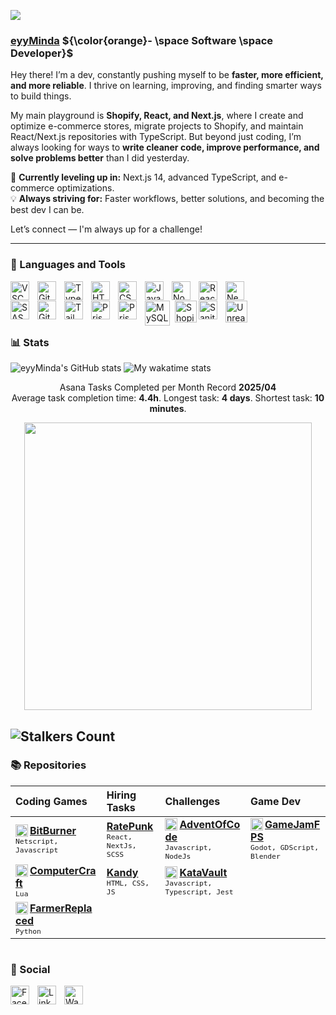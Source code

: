 ![](https://i.giphy.com/media/26tnahvHbOf16adJS/giphy.webp)


### [eyyMinda](https://eyyminda.vercel.app/) ${\color{orange}- \space Software \space Developer}$  

Hey there! I’m a dev, constantly pushing myself to be **faster, more efficient, and more reliable**. I thrive on learning, improving, and finding smarter ways to build things.  

My main playground is **Shopify, React, and Next.js**, where I create and optimize e-commerce stores, migrate projects to Shopify, and maintain React/Next.js repositories with TypeScript. But beyond just coding, I’m always looking for ways to **write cleaner code, improve performance, and solve problems better** than I did yesterday.  

🚀 **Currently leveling up in:** Next.js 14, advanced TypeScript, and e-commerce optimizations.  
💡 **Always striving for:** Faster workflows, better solutions, and becoming the best dev I can be.  

Let’s connect — I'm always up for a challenge!  

 
---

### 🧰 Languages and Tools

<a href="https://code.visualstudio.com/" target="_blank" title="Visual Studio Code" rel="noreferrer"><img align="left" alt="VSCode" width="30px" style="padding-right:10px;" src="https://cdn.jsdelivr.net/gh/devicons/devicon/icons/vscode/vscode-original.svg" /></a>

<a href="https://git-scm.com/" target="_blank" title="Sanity" rel="Git"><img align="left" alt="Git" width="30px" style="padding-right:10px;" src="https://cdn.jsdelivr.net/gh/devicons/devicon/icons/git/git-original.svg" /></a>

<a href="https://www.typescriptlang.org/" target="_blank" title="Typescript" rel="noreferrer"><img align="left" alt="TypeScript" width="30px" style="padding-right:10px;" src="https://cdn.jsdelivr.net/gh/devicons/devicon/icons/typescript/typescript-plain.svg" /></a>

<a href="https://www.w3.org/html/" target="_blank" title="HTML" rel="noreferrer"><img align="left" alt="HTML" width="30px" style="padding-right:10px;" src="https://cdn.jsdelivr.net/gh/devicons/devicon/icons/html5/html5-plain.svg" /></a>

<a href="https://www.w3.org/css/" target="_blank" title="CSS" rel="noreferrer"><img align="left" alt="CSS" width="30px" style="padding-right:10px;" src="https://cdn.jsdelivr.net/gh/devicons/devicon/icons/css3/css3-plain.svg" /></a>

<a href="https://developer.mozilla.org/en-US/docs/Web/JavaScript" target="_blank" title="Javascript" rel="noreferrer"><img align="left" alt="JavaScript" width="30px" style="padding-right:10px;" src="https://cdn.jsdelivr.net/gh/devicons/devicon/icons/javascript/javascript-plain.svg" /></a>

<a href="https://nodejs.org/en/" target="_blank" title="NodeJS" title="Sanity" rel="noreferrer"><img align="left" alt="NodeJS" width="30px" style="padding-right:10px;" src="https://cdn.jsdelivr.net/gh/devicons/devicon/icons/nodejs/nodejs-original.svg" /></a>

<a href="https://react.dev/" target="_blank" title="React" rel="noreferrer"><img align="left" alt="React" width="30px" style="padding-right:10px;" src="https://cdn.jsdelivr.net/gh/devicons/devicon/icons/react/react-original.svg" /></a>

<a href="https://nextjs.org/" target="_blank" title="NextJS" rel="noreferrer"><img align="left" alt="NextJS" width="30px" style="padding-right:10px;" src="https://cdn.jsdelivr.net/gh/devicons/devicon/icons/nextjs/nextjs-original.svg" /></a>
</br>

<a href="https://sass-lang.com/" target="_blank" title="Sass" rel="noreferrer"><img align="left" alt="SASS" width="30px" style="padding-right:10px;" src="https://cdn.jsdelivr.net/gh/devicons/devicon/icons/sass/sass-original.svg" /></a>

<a href="https://github.com/" target="_blank" title="Github" rel="noreferrer"><img align="left" alt="GitHub" width="30px" style="padding-right:10px;" src="https://cdn.jsdelivr.net/gh/devicons/devicon/icons/github/github-original.svg" /></a>

<a href="https://tailwindcss.com/" target="_blank" title="TailwindCSS" rel="noreferrer"><img align="left" alt="TailWindCSS" width="30px" style="padding-right:10px;" src="https://static-00.iconduck.com/assets.00/tailwind-css-icon-512x307-1v56l8ed.png" /></a>

<a href="https://www.prisma.io/" target="_blank" title="Prisma" rel="noreferrer"><img align="left" alt="Prisma" width="30px" style="padding-right:10px;" src="https://cdn.freelogovectors.net/wp-content/uploads/2022/01/prisma_logo-freelogovectors.net_.png" /></a>

<a href="https://prismic.io/" target="_blank" title="Prismic" rel="noreferrer"><img align="left" alt="Prismic" width="30px" style="padding-right:10px;" src="https://www.svgrepo.com/show/354213/prismic-icon.svg" /></a>

<a href="https://www.mysql.com/" target="_blank" title="MySQL" rel="noreferrer"><img align="left" alt="MySQL" width="40px" style="padding-right:5px;" src="https://cdn.jsdelivr.net/gh/devicons/devicon/icons/mysql/mysql-original-wordmark.svg" /></a>

<a href="https://shopify.github.io/liquid/" target="_blank" title="Shopify Liquid" rel="noreferrer"><img align="left" alt="Shopify" width="35px" src="https://img.icons8.com/color/48/null/shopify.png" /></a>

<a href="https://www.sanity.io/" target="_blank" title="Sanity" rel="noreferrer"><img align="left" alt="Sanity" width="30px" style="padding-right:10px;" src="https://icon.icepanel.io/Technology/svg/Sanity.svg" /></a>

<a href="https://www.unrealengine.com/en-US/unreal-engine-5" target="_blank" title="UnrealEngine" rel="noreferrer"><img align="left" alt="UnrealEngine" width="35px" style="padding-right:10px;" src="https://cdn.iconscout.com/icon/free/png-256/free-unreal-engine-2749375-2284765.png?f=webp" /></a>
</br>

#

### 📊 Stats

![eyyMinda's GitHub stats](https://tinyone-readme-stats.vercel.app/api?username=eyyMinda&show_icons=true&hide_title=true&theme=ocean_dark&count_private=true&border_color=b0a0cc)
![My wakatime stats](https://github-readme-stats.vercel.app/api/wakatime?username=eyyminda&range=all_time&hide_title=false&layout=compact&langs_count=20&theme=ocean_dark&border_color=b0a0cc)
<p align="center">Asana Tasks Completed per Month Record <strong>2025/04</strong> <br>Average task completion time: <strong>4.4h</strong>. Longest task: <strong>4 days</strong>. Shortest task: <strong>10 minutes</strong>.</p>
<p align="center">
  <img width="460" height="auto" src="https://i.imgur.com/ESCOsAw.png">
</p>

![Stalkers Count](https://komarev.com/ghpvc/?username=eyyMinda&color=blueviolet&style=for-the-badge&label=Stalkers+Count)
---

### 📚 Repositories



| Coding Games | Hiring Tasks | Challenges | Game Dev |
| :--- | :--- | :--- | :--- |
| <a href="https://github.com/eyyMinda/BitBurner"><img align="left" alt="BitBurner" width="20px" src="https://imgur.com/NQ4rFoa.png" />**BitBurner**</a><br/><sub>`Netscript, Javascript`</sub> | <a href="https://github.com/eyyMinda/ratepunk-task-fe">**RatePunk**</a><br/><sub>`React, NextJs, SCSS`</sub> | <a href="https://github.com/eyyMinda/AdventOfCode"><img align="left" alt="AdventOfCode" width="20px" src="https://imgur.com/ngYjHxt.png" />**AdventOfCode**</a><br/><sub>`Javascript, NodeJs`</sub>  | <a href="https://github.com/eyyMinda/GameJamFPS"><img align="left" alt="GameJamFPS" width="20px" src="https://i.imgur.com/Uv7guJA.png" />**GameJamFPS**</a><br/><sub>`Godot, GDScript, Blender`</sub> |
| <a href="https://github.com/eyyMinda/ComputerCraftSolo"><img align="left" alt="ComputerCraft" width="20px" src="https://imgur.com/vV8aNRx.png" />**ComputerCraft**</a><br/><sub>`Lua`</sub> | <a href="https://github.com/eyyMinda/kandy-task-fe">**Kandy**</a><br/><sub>`HTML, CSS, JS`</sub> | <a href="https://github.com/eyyMinda/KataVault"><img align="left" alt="KataVault" width="20px" src="https://docs.codewars.com/logo.svg" />**KataVault**</a><br/><sub>`Javascript, Typescript, Jest`</sub> | |
| <a href="https://github.com/eyyMinda/FarmerReplaced"><img align="left" alt="FarmerReplaced" width="20px" src="https://imgur.com/41up72N.png" />**FarmerReplaced**</a><br/><sub>`Python`</sub> |  |  | |

#

### 🤙 Social

[<a href="https://www.facebook.com/RE.Mindau"><img align="left" alt="Facebook" width="30px" style="padding-right:10px;" src="https://cdn.jsdelivr.net/gh/devicons/devicon/icons/facebook/facebook-original.svg" /></a>](a 'FaceBook')
[<a href="https://www.linkedin.com/in/eyyminda/"><img align="left" alt="LinkedIn" width="30px" style="padding-right:10px;" src="https://cdn.jsdelivr.net/gh/devicons/devicon/icons/linkedin/linkedin-original.svg" /></a>](a 'LinkedIn')
[<a href="https://wakatime.com/@eyyminda"><img align="left" alt="Wakatime" width="30px" style="padding-right:10px;" src="https://i.imgur.com/IrC4Ygh.png" /></a>](a 'Wakatime')
